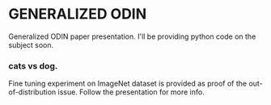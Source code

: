 # GENERALIZED ODIN

Generalized ODIN paper presentation. I'll be providing python code on the subject soon.

### cats vs dog.
Fine tuning experiment on ImageNet dataset is provided as proof of the out-of-distribution issue.
Follow the presentation for more info. 
